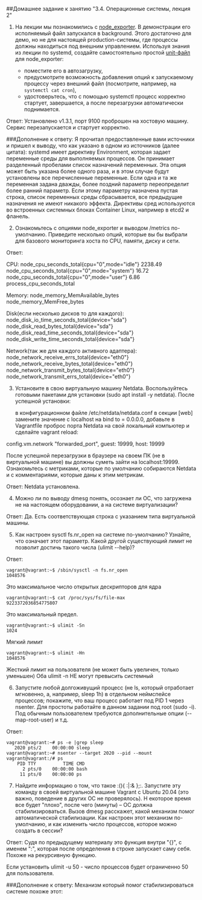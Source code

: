 ##Домашнее задание к занятию "3.4. Операционные системы, лекция 2"

1. На лекции мы познакомились с [node_exporter](https://github.com/prometheus/node_exporter/releases). 
В демонстрации его исполняемый файл запускался в background. Этого достаточно для демо, но не для настоящей production-системы, 
где процессы должны находиться под внешним управлением. Используя знания из лекции по systemd, создайте самостоятельно простой 
[unit-файл](https://www.freedesktop.org/software/systemd/man/systemd.service.html) для node_exporter:

    * поместите его в автозагрузку,
    * предусмотрите возможность добавления опций к запускаемому процессу через внешний файл (посмотрите, например, на `systemctl cat cron`),
    * удостоверьтесь, что с помощью systemctl процесс корректно стартует, завершается, а после перезагрузки автоматически поднимается.

Ответ: Установлено v1.3.1, порт 9100 проброшен на хостовую машину. Сервис перезапускается и стартует корректно.

###Дополнение к ответу: 
Я прочитал предоставленные вами источники и пришел к выводу, что как указано в одном из источников (далее цитата):
systemd имеет директиву Environment, которая задает переменные среды для выполняемых процессов. 
Он принимает разделенный пробелами список назначений переменных. Эта опция может быть указана более одного раза, 
и в этом случае будут установлены все перечисленные переменные. Если одна и та же переменная задана дважды, 
более поздний параметр переопределит более ранний параметр. Если этому параметру назначена пустая строка, 
список переменных среды сбрасывается, все предыдущие назначения не имеют никакого эффекта. 
Директивы сред используются во встроенных системных блоках Container Linux, например в etcd2 и фланель.

2. Ознакомьтесь с опциями node_exporter и выводом /metrics по-умолчанию. Приведите несколько опций, которые вы бы выбрали для базового мониторинга хоста по CPU, памяти, диску и сети.

Ответ:

CPU:
    node_cpu_seconds_total{cpu="0",mode="idle"} 2238.49
    node_cpu_seconds_total{cpu="0",mode="system"} 16.72
    node_cpu_seconds_total{cpu="0",mode="user"} 6.86
    process_cpu_seconds_total
    
Memory:
    node_memory_MemAvailable_bytes 
    node_memory_MemFree_bytes
    
Disk(если несколько дисков то для каждого):
    node_disk_io_time_seconds_total{device="sda"} 
    node_disk_read_bytes_total{device="sda"} 
    node_disk_read_time_seconds_total{device="sda"} 
    node_disk_write_time_seconds_total{device="sda"}
    
Network(так же для каждого активного адаптера):
    node_network_receive_errs_total{device="eth0"} 
    node_network_receive_bytes_total{device="eth0"} 
    node_network_transmit_bytes_total{device="eth0"}
    node_network_transmit_errs_total{device="eth0"}
    
3. Установите в свою виртуальную машину Netdata. Воспользуйтесь готовыми пакетами для установки 
(sudo apt install -y netdata). После успешной установки:

    в конфигурационном файле /etc/netdata/netdata.conf в секции [web] замените значение с localhost на bind to = 0.0.0.0,
    добавьте в Vagrantfile проброс порта Netdata на свой локальный компьютер и сделайте vagrant reload:

config.vm.network "forwarded_port", guest: 19999, host: 19999

После успешной перезагрузки в браузере на своем ПК (не в виртуальной машине) вы должны суметь зайти на localhost:19999. 
Ознакомьтесь с метриками, которые по умолчанию собираются Netdata и с комментариями, которые даны к этим метрикам.

Ответ: Netdata установлена. 

4. Можно ли по выводу dmesg понять, осознает ли ОС, что загружена не на настоящем оборудовании, а на системе виртуализации?

Ответ: Да. Есть соответствующая строка с указанием типа виртуальной машины.

5. Как настроен sysctl fs.nr_open на системе по-умолчанию? Узнайте, что означает этот параметр. 
Какой другой существующий лимит не позволит достичь такого числа (ulimit --help)?

Ответ: 

```commandline
vagrant@vagrant:~$ /sbin/sysctl -n fs.nr_open
1048576
```
Это максимальное число открытых дескрипторов для ядра

```commandline
vagrant@vagrant:~$ cat /proc/sys/fs/file-max
9223372036854775807
```
Это максимальный предел.

```commandline
vagrant@vagrant:~$ ulimit -Sn
1024
```
Мягкий лимит 

```commandline
vagrant@vagrant:~$ ulimit -Hn
1048576
```
Жесткий лимит на пользователя (не может быть увеличен, только уменьшен)
Оба ulimit -n НЕ могут превысить системный

6. Запустите любой долгоживущий процесс (не ls, который отработает мгновенно, а, например, sleep 1h)
в отдельном неймспейсе процессов; покажите, что ваш процесс работает под PID 1 через nsenter. 
Для простоты работайте в данном задании под root (sudo -i). Под обычным пользователем требуются дополнительные 
опции (--map-root-user) и т.д.

Ответ: 
```commandline
vagrant@vagrant:~# ps -e |grep sleep
   2020 pts/2    00:00:00 sleep
vagrant@vagrant:~# nsenter --target 2020 --pid --mount
vagrant@vagrant:/# ps
    PID TTY          TIME CMD
      2 pts/0    00:00:00 bash
     11 pts/0    00:00:00 ps
```

7. Найдите информацию о том, что такое :(){ :|:& };:. Запустите эту команду в своей виртуальной машине 
Vagrant с Ubuntu 20.04 (это важно, поведение в других ОС не проверялось). Н екоторое время все будет "плохо", 
после чего (минуты) – ОС должна стабилизироваться. Вызов dmesg расскажет, какой механизм помог автоматической 
стабилизации. Как настроен этот механизм по-умолчанию, и как изменить число процессов, которое можно создать в сессии?

Ответ: 
Судя по предыдущему материалу это функция внутри "{}", с именем ":", которая после определения в строке запускает саму себя.
Похоже на рекурсивную функцию.

Если установить ulimit -u 50 - число процессов будет ограниченно 50 для пользователя. 

###Дополнение к ответу:
Механизм который помог стабилизироваться системе похоже этот:
```commandline [14461.852446] cgroup: fork rejected by pids controller in /user.slice/user-1000.slice/session-2.scope
```